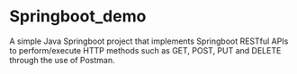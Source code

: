 # Springboot_demo
 
A simple Java Springboot project that implements Springboot RESTful APIs to perform/execute HTTP methods such as GET, POST, PUT and DELETE through the use of Postman.




